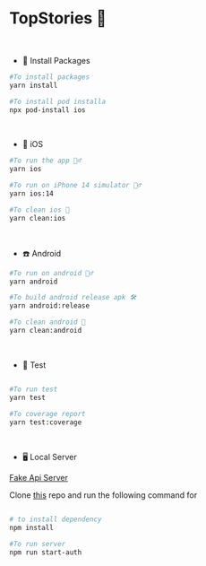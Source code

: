 # TopStories 🧾

&nbsp;

-   🚀 Install Packages

```bash
#To install packages
yarn install

#To install pod installa
npx pod-install ios

```

&nbsp;

-   📱 iOS

```bash
#To run the app 🏃‍♂️
yarn ios

#To run on iPhone 14 simulator 🏃‍♂️
yarn ios:14

#To clean ios 🚨
yarn clean:ios

```

&nbsp;

-   ☎️ Android

```bash
#To run on android 🏃‍♂️
yarn android

#To build android release apk 🛠️
yarn android:release

#To clean android 🚨
yarn clean:android
```

&nbsp;

-   🧪 Test

```bash

#To run test
yarn test

#To coverage report
yarn test:coverage

```

&nbsp;

-   🖥️ Local Server

[Fake Api Server][fakeServer]

Clone [this][fakeServer] repo and run the following command for

```bash

# to install dependency
npm install

#To run server
npm run start-auth

```

<!-- sources -->

[fakeServer]: https://github.com/techiediaries/fake-api-jwt-json-server
